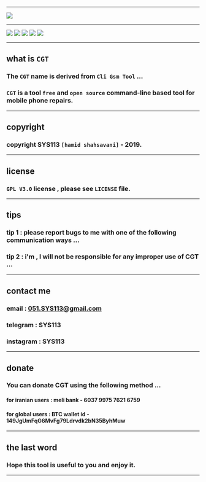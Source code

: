 ------------------------------------------------------------------------------------------------------------------

![](https://github.com/sys113/CliGsmTool/raw/master/CGT.png)

------------------------------------------------------------------------------------------------------------------

![](https://img.shields.io/github/stars/SYS113/CliGsmTool.svg)
![](https://img.shields.io/github/forks/SYS113/CliGsmTool.svg)
![](https://img.shields.io/github/tag/SYS113/CliGsmTool.svg)
![](https://img.shields.io/github/release/SYS113/CliGsmTool.svg)
![](https://img.shields.io/github/issues/SYS113/CliGsmTool.svg)

------------------------------------------------------------------------------------------------------------------

## what is `CGT`

### The `CGT` name is derived from `Cli Gsm Tool` ...

### `CGT` is a tool `free` and ```open source``` command-line based tool for mobile phone repairs.
------------------------------------------------------------------------------------------------------------------

## copyright 

### copyright SYS113 `[hamid shahsavani]` - 2019.

------------------------------------------------------------------------------------------------------------------

## license 

### `GPL V3.0` license , please see `LICENSE` file.

------------------------------------------------------------------------------------------------------------------

## tips 

### tip 1 : please report bugs to me with one of the following communication ways ...
### tip 2 : i'm , I will not be responsible for any improper use of CGT ...

------------------------------------------------------------------------------------------------------------------

## contact me 

### email      : 051.SYS113@gmail.com
### telegram   : SYS113
### instagram  : SYS113

------------------------------------------------------------------------------------------------------------------

## donate 

### You can donate CGT using the following method ...

#### for iranian users :   meli bank   - 6037 9975 7621 6759
#### for global  users : BTC wallet id - 149JgUmFqG6MvFg79Ldrvdk2bN35ByhMuw
	
-------------------------------------------------------------------------------------------------------------------

## the last word 

### Hope this tool is useful to you and enjoy it.

-------------------------------------------------------------------------------------------------------------------
